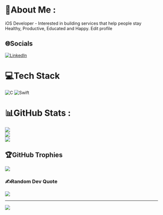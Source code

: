 # 💫About Me :
iOS Developer - Interested in building services that help people stay Healthy, Productive, Educated and Happy.
Edit profile


## 🌐Socials
[![LinkedIn](https://img.shields.io/badge/LinkedIn-%230077B5.svg?logo=linkedin&logoColor=white)](https://linkedin.com/in/ahmed-shaaban-22x/) 

# 💻Tech Stack
![C](https://img.shields.io/badge/c-%2300599C.svg?style=plastic&logo=c&logoColor=white) ![Swift](https://img.shields.io/badge/swift-F54A2A?style=plastic&logo=swift&logoColor=white) 
# 📊GitHub Stats :
![](https://github-readme-stats.vercel.app/api?username=Ahmed0Shaban&theme=blueberry&hide_border=true&include_all_commits=false&count_private=true)<br/>
![](https://github-readme-streak-stats.herokuapp.com/?user=Ahmed0Shaban&theme=blueberry&hide_border=true)<br/>
![](https://github-readme-stats.vercel.app/api/top-langs/?username=Ahmed0Shaban&theme=blueberry&hide_border=true&include_all_commits=false&count_private=true&layout=compact)

## 🏆GitHub Trophies
![](https://github-profile-trophy.vercel.app/?username=Ahmed0Shaban&theme=juicyfresh&no-frame=true&no-bg=true&margin-w=4)

### ✍️Random Dev Quote
![](https://quotes-github-readme.vercel.app/api?type=horizontal&theme=radical)

---
[![](https://visitcount.itsvg.in/api?id=Ahmed0Shaban&icon=0&color=6)](https://visitcount.itsvg.in)
